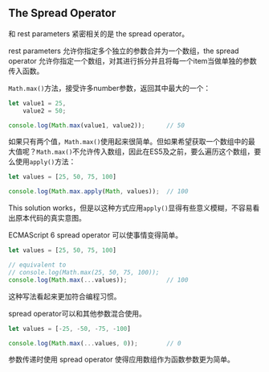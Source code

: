 ## The Spread Operator

和 rest parameters 紧密相关的是 the spread operator。

rest parameters 允许你指定多个独立的参数合并为一个数组，the spread operator 允许你指定一个数组，对其进行拆分并且将每一个item当做单独的参数传入函数。

`Math.max()`方法，接受许多number参数，返回其中最大的一个：

```js
let value1 = 25,
    value2 = 50;

console.log(Math.max(value1, value2));      // 50
```

如果只有两个值，`Math.max()`使用起来很简单。但如果希望获取一个数组中的最大值呢？`Math.max()`不允许传入数组，因此在ES5及之前，要么遍历这个数组，要么使用`apply()`方法：

```js
let values = [25, 50, 75, 100]

console.log(Math.max.apply(Math, values));  // 100
```

This solution works，但是以这种方式应用`apply()`显得有些意义模糊，不容易看出原本代码的真实意图。

ECMAScript 6 spread operator 可以使事情变得简单。

```js
let values = [25, 50, 75, 100]

// equivalent to
// console.log(Math.max(25, 50, 75, 100));
console.log(Math.max(...values));           // 100
```

这种写法看起来更加符合编程习惯。

spread operator可以和其他参数混合使用。

```js
let values = [-25, -50, -75, -100]

console.log(Math.max(...values, 0));        // 0
```

参数传递时使用 spread operator 使得应用数组作为函数参数更为简单。

